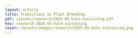 ```yaml
---
layout: article
title: Transitions in Plant Breeding
pdf: /assets/research/2025-05-hale-sustaining.pdf
key: research-2025-05-hale-sustaining
cover: /assets/images/research/2025-05-hale-sustaining.png
---
```

